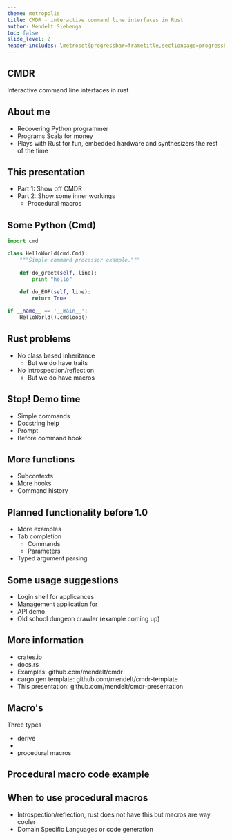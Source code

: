 ```yaml
---
theme: metropolis
title: CMDR - interactive command line interfaces in Rust
author: Mendelt Siebenga
toc: false
slide_level: 2
header-includes: \metroset{progressbar=frametitle,sectionpage=progressbar}
---
```


## CMDR
Interactive command line interfaces in rust

## About me
- Recovering Python programmer
- Programs Scala for money
- Plays with Rust for fun, embedded hardware and synthesizers the rest of the time

## This presentation
- Part 1: Show off CMDR
- Part 2: Show some inner workings
  - Procedural macros

## Some Python (Cmd)

```python
import cmd

class HelloWorld(cmd.Cmd):
    """Simple command processor example."""
    
    def do_greet(self, line):
        print "hello"
    
    def do_EOF(self, line):
        return True

if __name__ == '__main__':
    HelloWorld().cmdloop()
```

## Rust problems
- No class based inheritance
  - But we do have traits
- No introspection/reflection
  - But we do have macros

## Stop! Demo time
- Simple commands
- Docstring help
- Prompt
- Before command hook

## More functions
- Subcontexts
- More hooks
- Command history

## Planned functionality before 1.0
- More examples
- Tab completion
  - Commands
  - Parameters
- Typed argument parsing 

## Some usage suggestions
- Login shell for applicances
- Management application for
- API demo
- Old school dungeon crawler (example coming up)

## More information 
- crates.io
- docs.rs
- Examples: github.com/mendelt/cmdr
- cargo gen template: github.com/mendelt/cmdr-template
- This presentation: github.com/mendelt/cmdr-presentation

## Macro's
Three types
- derive
-
- procedural macros

## Procedural macro code example

## When to use procedural macros
- Introspection/reflection, rust does not have this but macros are way cooler
- Domain Specific Languages or code generation

